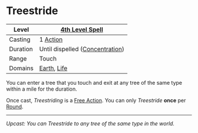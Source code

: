 # Treestride

| Level    | [4th Level Spell](4th%20Level%20Spells.md)                                    |
| -------- | ------------------------------------------------------------------------------ |
| Casting  | 1 [Action](../../../../Game%20Procedures/Core%20Procedures/Action.md)          |
| Duration | Until dispelled ([Concentration](../../Concentration.md))                      |
| Range    | Touch                                                                          |
| Domains  | [Earth](../../Spell%20Domains/Earth.md), [Life](../../Spell%20Domains/Life.md) |

You can enter a tree that you touch and exit at any tree of the same type within a mile for the duration.

Once cast, *Treestriding* is a [Free Action](../../../../Game%20Procedures/Core%20Procedures/Action.md#Free%20Action). You can only *Treestride* **once** per [Round](../../../../Game%20Procedures/Core%20Procedures/Round.md).

---
*Upcast: You can Treestride to any tree of the same type in the world.*
